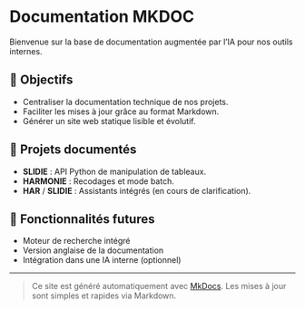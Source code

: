 # Documentation MKDOC

Bienvenue sur la base de documentation augmentée par l’IA pour nos outils internes.

## 🧠 Objectifs

- Centraliser la documentation technique de nos projets.
- Faciliter les mises à jour grâce au format Markdown.
- Générer un site web statique lisible et évolutif.

## 📌 Projets documentés

- **SLIDIE** : API Python de manipulation de tableaux.
- **HARMONIE** : Recodages et mode batch.
- **HAR** / **SLIDIE** : Assistants intégrés (en cours de clarification).

## 🚀 Fonctionnalités futures

- Moteur de recherche intégré
- Version anglaise de la documentation
- Intégration dans une IA interne (optionnel)

---

> Ce site est généré automatiquement avec [MkDocs](https://www.mkdocs.org/). Les mises à jour sont simples et rapides via Markdown.
